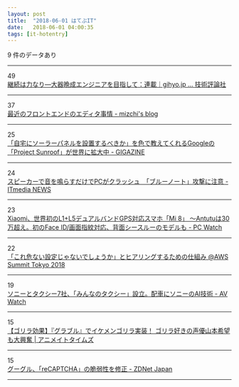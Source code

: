 ```yaml
---
layout: post
title:  "2018-06-01 はてぶIT"
date:   2018-06-01 04:00:35
tags: [it-hotentry]
---
```

9 件のデータあり

<hr><div class="row">
<div class="col-1"><span class="badge badge-pill badge-success h2">49</span></div>
<div class="col-11"><a href='http://gihyo.jp/dev/serial/01/continue-power' target='_blank'>継続は力なり―大器晩成エンジニアを目指して：連載｜gihyo.jp … 技術評論社</a></div>
</div>
<hr>
<div class="row">
<div class="col-1"><span class="badge badge-pill badge-success h2">37</span></div>
<div class="col-11"><a href='http://mizchi.hatenablog.com/entry/2018/05/31/233220' target='_blank'>最近のフロントエンドのエディタ事情 - mizchi's blog</a></div>
</div>
<hr>
<div class="row">
<div class="col-1"><span class="badge badge-pill badge-success h2">25</span></div>
<div class="col-11"><a href='https://gigazine.net/news/20180531-google-launch-solar-power-service/' target='_blank'>「自宅にソーラーパネルを設置するべきか」を色で教えてくれるGoogleの「Project Sunroof」が世界に拡大中 - GIGAZINE</a></div>
</div>
<hr>
<div class="row">
<div class="col-1"><span class="badge badge-pill badge-success h2">24</span></div>
<div class="col-11"><a href='http://www.itmedia.co.jp/news/articles/1805/31/news131.html' target='_blank'>スピーカーで音を鳴らすだけでPCがクラッシュ　「ブルーノート」攻撃に注意 - ITmedia NEWS</a></div>
</div>
<hr>
<div class="row">
<div class="col-1"><span class="badge badge-pill badge-success h2">23</span></div>
<div class="col-11"><a href='https://pc.watch.impress.co.jp/docs/news/1124989.html' target='_blank'>Xiaomi、世界初のL1+L5デュアルバンドGPS対応スマホ「Mi 8」 ～Antutuは30万超え。初のFace ID/画面指紋対応、背面シースルーのモデルも - PC Watch</a></div>
</div>
<hr>
<div class="row">
<div class="col-1"><span class="badge badge-pill badge-success h2">22</span></div>
<div class="col-11"><a href='https://developers.cyberagent.co.jp/blog/archives/16009/' target='_blank'>「これ危ない設定じゃないでしょうか」とヒアリングするための仕組み @AWS Summit Tokyo 2018</a></div>
</div>
<hr>
<div class="row">
<div class="col-1"><span class="badge badge-pill badge-success h2">19</span></div>
<div class="col-11"><a href='https://av.watch.impress.co.jp/docs/news/1124942.html' target='_blank'>ソニーとタクシー7社、「みんなのタクシー」設立。配車にソニーのAI技術 - AV Watch</a></div>
</div>
<hr>
<div class="row">
<div class="col-1"><span class="badge badge-pill badge-success h2">15</span></div>
<div class="col-11"><a href='https://www.animatetimes.com/news/details.php?id=1527739478' target='_blank'>【ゴリラ効果】『グラブル』でイケメンゴリラ実装！ ゴリラ好きの声優山本希望も大興奮 | アニメイトタイムズ</a></div>
</div>
<hr>
<div class="row">
<div class="col-1"><span class="badge badge-pill badge-success h2">15</span></div>
<div class="col-11"><a href='https://japan.zdnet.com/article/35120065/' target='_blank'>グーグル、「reCAPTCHA」の脆弱性を修正 - ZDNet Japan</a></div>
</div>
<hr>

